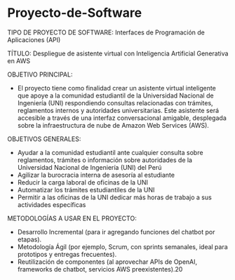 # Proyecto-de-Software

TIPO DE PROYECTO DE SOFTWARE: Interfaces de Programación de Aplicaciones (API)

TÍTULO: Despliegue de asistente virtual con Inteligencia Artificial Generativa en AWS

OBJETIVO PRINCIPAL:
- El proyecto tiene como finalidad crear un asistente virtual inteligente que apoye a la comunidad estudiantil de la Universidad Nacional de Ingeniería (UNI) respondiendo consultas relacionadas con trámites, reglamentos internos y autoridades universitarias. Este asistente será accesible a través de una interfaz conversacional amigable, desplegada sobre la infraestructura de nube de Amazon Web Services (AWS).

OBJETIVOS GENERALES: 
- Ayudar a la comunidad estudiantil ante cualquier consulta sobre reglamentos, trámites o información sobre autoridades de la Universidad Nacional de Ingeniería (UNI) del Perú
- Agilizar la burocracia interna de asesoría al estudiante
- Reducir la carga laboral de oficinas de la UNI 
- Automatizar los trámites estudiantiles de la UNI
- Permitir a las oficinas de la UNI dedicar más horas de trabajo a sus actividades específicas

METODOLOGÍAS A USAR EN EL PROYECTO: 

- Desarrollo Incremental (para ir agregando funciones del chatbot por etapas).
- Metodología Ágil (por ejemplo, Scrum, con sprints semanales, ideal para prototipos y entregas frecuentes).
- Reutilización de componentes (al aprovechar APIs de OpenAI, frameworks de chatbot, servicios AWS preexistentes).20